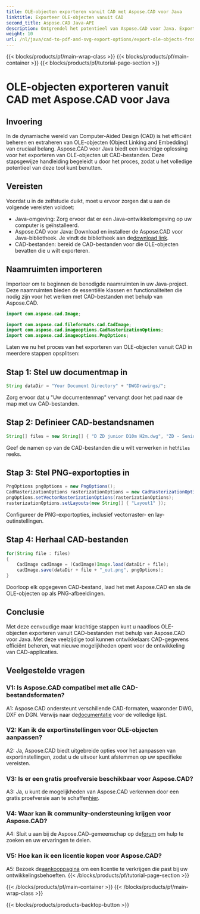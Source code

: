 ```yaml
---
title: OLE-objecten exporteren vanuit CAD met Aspose.CAD voor Java
linktitle: Exporteer OLE-objecten vanuit CAD
second_title: Aspose.CAD Java-API
description: Ontgrendel het potentieel van Aspose.CAD voor Java. Exporteer moeiteloos OLE-objecten uit CAD-bestanden. Download nu voor naadloos CAD-gegevensbeheer.
weight: 10
url: /nl/java/cad-to-pdf-and-svg-export-options/export-ole-objects-from-cad/
---
```


{{< blocks/products/pf/main-wrap-class >}}
{{< blocks/products/pf/main-container >}}
{{< blocks/products/pf/tutorial-page-section >}}

# OLE-objecten exporteren vanuit CAD met Aspose.CAD voor Java

## Invoering

In de dynamische wereld van Computer-Aided Design (CAD) is het efficiënt beheren en extraheren van OLE-objecten (Object Linking and Embedding) van cruciaal belang. Aspose.CAD voor Java biedt een krachtige oplossing voor het exporteren van OLE-objecten uit CAD-bestanden. Deze stapsgewijze handleiding begeleidt u door het proces, zodat u het volledige potentieel van deze tool kunt benutten.

## Vereisten

Voordat u in de zelfstudie duikt, moet u ervoor zorgen dat u aan de volgende vereisten voldoet:

- Java-omgeving: Zorg ervoor dat er een Java-ontwikkelomgeving op uw computer is geïnstalleerd.
-  Aspose.CAD voor Java: Download en installeer de Aspose.CAD voor Java-bibliotheek. Je vindt de bibliotheek aan de[download link](https://releases.aspose.com/cad/java/).
- CAD-bestanden: bereid de CAD-bestanden voor die OLE-objecten bevatten die u wilt exporteren.

## Naamruimten importeren

Importeer om te beginnen de benodigde naamruimten in uw Java-project. Deze naamruimten bieden de essentiële klassen en functionaliteiten die nodig zijn voor het werken met CAD-bestanden met behulp van Aspose.CAD.

```java
import com.aspose.cad.Image;

import com.aspose.cad.fileformats.cad.CadImage;
import com.aspose.cad.imageoptions.CadRasterizationOptions;
import com.aspose.cad.imageoptions.PngOptions;
```

Laten we nu het proces van het exporteren van OLE-objecten vanuit CAD in meerdere stappen opsplitsen:

## Stap 1: Stel uw documentmap in

```java
String dataDir = "Your Document Directory" + "DWGDrawings/";
```

Zorg ervoor dat u "Uw documentenmap" vervangt door het pad naar de map met uw CAD-bestanden.

## Stap 2: Definieer CAD-bestandsnamen

```java
String[] files = new String[] { "D ZD junior D10m H2m.dwg", "ZD - Senior D6m H2m45.dwg" };
```

 Geef de namen op van de CAD-bestanden die u wilt verwerken in het`files` reeks.

## Stap 3: Stel PNG-exportopties in

```java
PngOptions pngOptions = new PngOptions();
CadRasterizationOptions rasterizationOptions = new CadRasterizationOptions();
pngOptions.setVectorRasterizationOptions(rasterizationOptions);
rasterizationOptions.setLayouts(new String[] { "Layout1" });
```

Configureer de PNG-exportopties, inclusief vectorraster- en lay-outinstellingen.

## Stap 4: Herhaal CAD-bestanden

```java
for(String file : files)
{
    CadImage cadImage = (CadImage)Image.load(dataDir + file);
    cadImage.save(dataDir + file + "_out.png", pngOptions);
}
```

Doorloop elk opgegeven CAD-bestand, laad het met Aspose.CAD en sla de OLE-objecten op als PNG-afbeeldingen.

## Conclusie

Met deze eenvoudige maar krachtige stappen kunt u naadloos OLE-objecten exporteren vanuit CAD-bestanden met behulp van Aspose.CAD voor Java. Met deze veelzijdige tool kunnen ontwikkelaars CAD-gegevens efficiënt beheren, wat nieuwe mogelijkheden opent voor de ontwikkeling van CAD-applicaties.

## Veelgestelde vragen

### V1: Is Aspose.CAD compatibel met alle CAD-bestandsformaten?

 A1: Aspose.CAD ondersteunt verschillende CAD-formaten, waaronder DWG, DXF en DGN. Verwijs naar de[documentatie](https://reference.aspose.com/cad/java/) voor de volledige lijst.

### V2: Kan ik de exportinstellingen voor OLE-objecten aanpassen?

A2: Ja, Aspose.CAD biedt uitgebreide opties voor het aanpassen van exportinstellingen, zodat u de uitvoer kunt afstemmen op uw specifieke vereisten.

### V3: Is er een gratis proefversie beschikbaar voor Aspose.CAD?

 A3: Ja, u kunt de mogelijkheden van Aspose.CAD verkennen door een gratis proefversie aan te schaffen[hier](https://releases.aspose.com/).

### V4: Waar kan ik community-ondersteuning krijgen voor Aspose.CAD?

 A4: Sluit u aan bij de Aspose.CAD-gemeenschap op de[forum](https://forum.aspose.com/c/cad/19) om hulp te zoeken en uw ervaringen te delen.

### V5: Hoe kan ik een licentie kopen voor Aspose.CAD?

A5: Bezoek de[aankooppagina](https://purchase.aspose.com/buy) om een licentie te verkrijgen die past bij uw ontwikkelingsbehoeften.
{{< /blocks/products/pf/tutorial-page-section >}}

{{< /blocks/products/pf/main-container >}}
{{< /blocks/products/pf/main-wrap-class >}}

{{< blocks/products/products-backtop-button >}}
